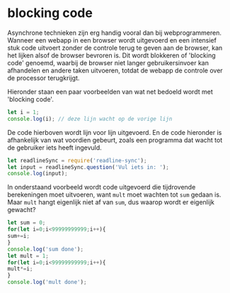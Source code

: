 # blocking code

Asynchrone technieken zijn erg handig vooral dan bij webprogrammeren. Wanneer een webapp in een browser wordt uitgevoerd en een intensief stuk code uitvoert zonder de controle terug te geven aan de browser, kan het lijken alsof de browser bevroren is. Dit wordt blokkeren of 'blocking code' genoemd, waarbij de browser niet langer gebruikersinvoer kan afhandelen en andere taken uitvoeren, totdat de webapp de controle over de processor terugkrijgt.

Hieronder staan een paar voorbeelden van wat net bedoeld wordt  met 'blocking code'. 

```javascript
let i = 1;
console.log(i); // deze lijn wacht op de vorige lijn
```

 De code hierboven wordt lijn voor lijn uitgevoerd. En de code hieronder is afhankelijk van wat voordien gebeurt, zoals een programma dat wacht tot de gebruiker iets heeft ingevuld.

```javascript
let readlineSync = require('readline-sync');
let input = readlineSync.question('Vul iets in: ');
console.log(input);
```

In onderstaand voorbeeld wordt code uitgevoerd die tijdrovende berekeningen moet uitvoeren, want `mult` moet wachten tot `sum` gedaan is. Maar `mult` hangt eigenlijk niet af van `sum`, dus waarop wordt er eigenlijk gewacht?

```javascript
let sum = 0;
for(let i=0;i<99999999999;i++){
sum+=i;
}
console.log('sum done');
let mult = 1;
for(let i=0;i<99999999999;i++){
mult*=i;
}
console.log('mult done');
```

